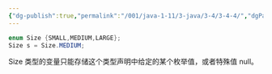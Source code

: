 ```yaml
---
{"dg-publish":true,"permalink":"/001/java-1-11/3-java/3-4/3-4-4/","dgPassFrontmatter":true,"created":"2024-04-12T15:00:21.659+08:00","updated":"2024-06-01T10:42:58.206+08:00"}
---
```


```java
enum Size {SMALL,MEDIUM,LARGE};
Size s = Size.MEDIUM;
```

Size 类型的变量只能存储这个类型声明中给定的某个枚举值，或者特殊值 null。